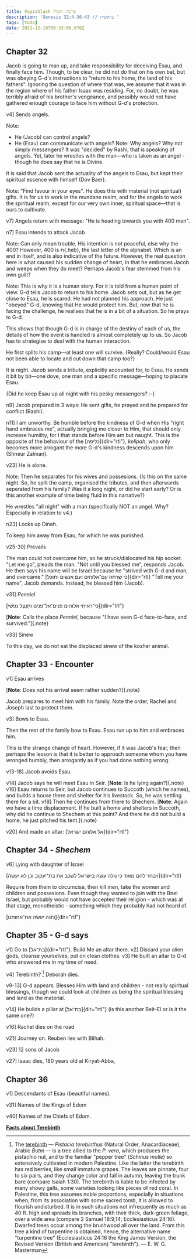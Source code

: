 ```yaml
---
title: Vayishlach פרשׁת וישׁלח
description: 'Genesis 32:4-36:43 // בראשׁית '
tags: [todo]
date: 2022-12-10T00:33:06.076Z
---
```


## Chapter 32

Jacob is going to man up, and take responsibility for deceiving Esau, and
finally face him. Though, to be clear, he did not do that on his own bat, but was obeying G-d's instructions to "return to his home, the land of his fathers". Ignoring the question of where that was, we assume that it was in the region where of his father Isaac was residing. For, no doubt, he was terribly afraid of his brother's vengeance, and possibly would not have gathered enough courage to face him without G-d's protection.

v4] Sends angels.

Note:

- He (Jacob) can control angels?
- He (Esau) can communicate with angels?
  Note: Why angels? Why not simply messengers? It was "decided" by Rashi, that is speaking of angels. Yet, later he wrestles with the man&mdash;who is taken as an angel - though he does say that he is Divine.

It is said that Jacob sent the actuality of the angels to Esau, but kept their spiritual essence with himself (Dov Baer).

Note: "Find favour in your eyes". He does this with material (not spiritual) gifts. It is for us to work in the mundane realm, and for the angels to work the spiritual realm, except for our very own inner, spiritual space&mdash;that is ours to cultivate.

v7] Angels return with message: "He is heading towards you with 400 men".

n7] Esau intends to attack Jacob

Note: Can only mean trouble. His intention is not peaceful, else why the 400? However, 400 is ת{.heb}, the last letter of the alphabet. Which is an end in itself, and is also indicative of the future. However, the real question here is what caused his sudden change of heart, in that he embraces Jacob and weeps when they do meet? Perhaps Jacob's fear stemmed from his own guilt?

Note: This is why it is a human story. For it is told from a human point of view. G-d tells Jacob to return to his home. Jacob sets out, but as he get close to Esau, he is scared. He had not planned his approach. He just "obeyed" G-d, knowing that He would protect him. But, now that he is facing the challenge, he realises that he is in a bit of a situation. So he prays to G-d.

This shows that though G-d is in charge of the destiny of each of us, the details of how the event is handled is almost completely up to us. So Jacob has to strategise to deal with the human interaction.

He first splits his camp&mdash;at least one will survive. {Really? Could/would Esau not been able to locate and cut down that camp too?}

It is night. Jacob sends a tribute, explicitly accounted for, to Esau. He sends it bit by bit&mdash;one dove, one man and a specific message&mdash;hoping to placate Esau.

{Did he keep Esau up all night with his pesky messengers? :-}

n9] Jacob prepared in 3 ways: He sent gifts, he prayed and he prepared for conflict (Rashi).

n11] I am unworthy.
Be humble before the kindness of G-d when His "right hand embraces me", actually bringing me closer to Him, that should only increase humility, for I that stands before Him am but naught. This is the opposite of the behaviour of the [כליפה]{dir="rtl"}, _kelipah_, who only becomes more arrogant the more G-d's kindness descends upon him (Shneur Zalman).

v23] He is alone.

Note: Then he separates for his wives and possesions. {Is this on the same night. So, he split the camp, organised the tributes, and then afterwards seperated from his family? Was it a long night, or did he start early? Or is this another example of time being fluid in this narrative?}

He wrestles "all night" with a man (specifically NOT an angel. Why? Especially in relation to v4.)

n23] Locks up Dinah.

To keep him away from Esau, for which he was punished.

v25-30] Prevails

The man could not overcome him, so he struck/dislocated his hip socket.
"Let me go", pleads the man.
"Not until you blessed me", responds Jacob.
He then says his name will be Israel because he "strived with G-d and man, and overcame."
[כּי שַׁרִִתה עִם־אלוהִים ועם אנשׁים ותוּכל]{dir="rtl}
"Tell me your name", Jacob demands.
Instead, he blessed him (Jacob).

v31] _Penniel_

[כּי־ראיתִי אלוהים פנים־אל־פנים ותִנָצֶל נפשׁי]{dir="trl"}

[**Note**: Calls the place _Penniel_, because "I have seen G-d face-to-face, and survived."]{.note}

v33] Sinew

To this day, we do not eat the displaced sinew of the kosher animal.

## Chapter 33 - Encounter

v1] Esau arrives

[**Note**: Does not his arrival seem rather sudden?]{.note}

Jacob prepares to meet him with his family. Note the order, Rachel and Joseph last to protect them.

v3] Bows to Esau.

Then the rest of the family bow to Esau.
Esau run up to him and embraces him.

This is the strange change of heart. However, if it was Jacob's fear, then perhaps the lesson is that it is better to approach someone whom you have wronged humbly, then arrogantly as if you had done nothing wrong.

v13-18] Jacob avoids Esau.

v14] Jacob says he will meet Esau in Seir. [**Note**: Is he lying again?]{.note}
v16] Esau returns to Seir, but Jacob continues to Succoth (which he names), and builds a house there and shelter for his livestock. So, he was settling there for a bit.
v18] Then he continues from there to Shechem. [**Note**: Again we have a time displacement. If he built a home and shelters in Succoth, why did he continue to Shechem at this point? And there he did not build a home, he just pitched his tent.]{.note}

v20] And made an altar: [אל אלוהִם ישׂראל]{dir="rtl"}

## Chapter 34 - <i>Shechem</i>

v6] Lying with daughter of Israel

[ויבחר להם מאוד כי נולה עשׂה בישׂראל לשׁכב את בת־יעקוב וכן לא יעשׂה]{dir="rtl}

Require from them to circumcise, then kill men, take the women and children and possesions. Even though they wanted to join with the Bnei Israel, but probably would not have accepted their religion - which was at that stage, monotheistic - something which they probably had not heard of.

[כּזֹנה יעשׂה את־אחותנוּ]{dir="rtl"}

## Chapter 35 - G-d says

v1] Go to [בת־אל]{dir="rtl"}. Build Me an altar there.
v2] Discard your alien gods, cleanse yourselves, put on clean clothes.
v3] He built an altar to G-d who answered me in my time of need.

v4] Terebinth? [^1]
Deborah dies.

v9-13] G-d appears. Blesses Him with land and children - not really spiritual blessings, though we could look at children as being the spiritual blessing and land as the material.

v14] He builds a pillar at [בת־אל]{dir="rtl"} (is this another Beit-El or is it the same one?)

v16] Rachel dies on the road

v21] Journey on. Reuben lies with Bilhah.

v23] 12 sons of Jacob

v27] Isaac dies, 180 years old at Kiryat-Abba,

## Chapter 36

v1] Descendants of Esau (beautiful names).

v31] Names of the Kings of Edom

v40] Names of the Chiefs of Edom.

**[Facts about Terebinth](https://www.healthbenefitstimes.com/terebinth/)**

[^1]:
    The [terebinth](https://www.biblestudytools.com/dictionary/terebinth/) &mdash; _Pistacia terebinthus_ (Natural Order, Anacardiaceae), Arabic _Butm_ &mdash; is a tree allied to the _P. vera_, which produces the pistachio nut, and to the familiar "pepper tree" (_Schinus molle_) so extensively cultivated in modern Palestine. Like the latter the terebinth has red berries, like small immature grapes. The leaves are pinnate, four to six pairs, and they change color and fall in autumn, leaving the trunk bare (compare Isaiah 1:30). The terebinth is liable to be infected by many showy galls, some varieties looking like pieces of red coral. In Palestine, this tree assumes noble proportions, especially in situations when, from its association with some sacred tomb, it is allowed to flourish undisturbed. It is in such situations not infrequently as much as 40 ft. high and spreads its branches, with their thick, dark-green foliage, over a wide area (compare 2 Samuel 18:9,14; Ecclesiasticus 24:16). Dwarfed trees occur among the brushwood all over the land.
    From this tree a kind of turpentine is obtained, hence, the alternative name "turpentine tree" (Ecclesiasticus 24:16 the King James Version, the Revised Version (British and American) "terebinth").
    &mdash; E. W. G. Masterman
